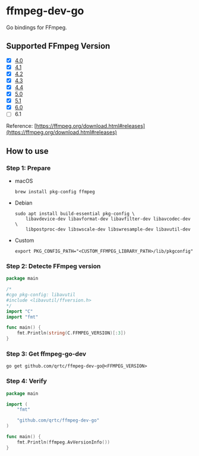 # ffmpeg-dev-go
Go bindings for FFmpeg.

## Supported FFmpeg Version

- [x] [4.0](https://github.com/qrtc/ffmpeg-dev-go/tree/4.0)
- [x] [4.1](https://github.com/qrtc/ffmpeg-dev-go/tree/4.1)
- [x] [4.2](https://github.com/qrtc/ffmpeg-dev-go/tree/4.2)
- [x] [4.3](https://github.com/qrtc/ffmpeg-dev-go/tree/4.3)
- [x] [4.4](https://github.com/qrtc/ffmpeg-dev-go/tree/4.4)
- [x] [5.0](https://github.com/qrtc/ffmpeg-dev-go/tree/5.0)
- [x] [5.1](https://github.com/qrtc/ffmpeg-dev-go/tree/5.1)
- [x] [6.0](https://github.com/qrtc/ffmpeg-dev-go/tree/6.0)
- [ ] 6.1

Reference: [https://ffmpeg.org/download.html#releases](https://ffmpeg.org/download.html#releases)

## How to use

### Step 1: Prepare

- macOS

	```shell
	brew install pkg-config ffmpeg
	```
- Debian

	```shell
	sudo apt install build-essential pkg-config \
		libavdevice-dev libavformat-dev libavfilter-dev libavcodec-dev \
		libpostproc-dev libswscale-dev libswresample-dev libavutil-dev
	```
- Custom

	```shell
	export PKG_CONFIG_PATH="<CUSTOM_FFMPEG_LIBRARY_PATH>/lib/pkgconfig"
	```

### Step 2: Detecte FFmpeg version

```go
package main

/*
#cgo pkg-config: libavutil
#include <libavutil/ffversion.h>
*/
import "C"
import "fmt"

func main() {
	fmt.Println(string(C.FFMPEG_VERSION)[:3])
}
```

### Step 3: Get ffmpeg-go-dev

```shell
go get github.com/qrtc/ffmpeg-dev-go@<FFMPEG_VERSION>
```

### Step 4: Verify

```go
package main

import (
	"fmt"

	"github.com/qrtc/ffmpeg-dev-go"
)

func main() {
	fmt.Println(ffmpeg.AvVersionInfo())
}
```